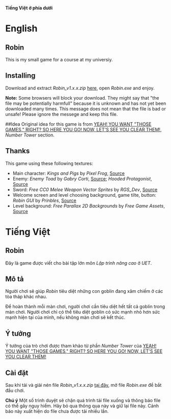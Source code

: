 **Tiếng Việt ở phía dưới**
# English
## Robin

This is my small game for a course at my universiy.

## Installing

Download and extract _Robin_v1.x.x.zip_ [here](https://github.com/homulily85/Robin/releases/download/v1.4.0/Robin_v1.4.0.zip), open _Robin.exe_ and enjoy.

**Note:** Some browsers will block your download. They might say that "the file may be potentially harmfull" because it is unknown and has not yet been downloaded many times. This message does not mean that the file is bad or unsafe! Please ignore the messege and keep this file.

##Idea
Original idea for this game is from [YEAH! YOU WANT "THOSE GAMES," RIGHT? SO HERE YOU GO! NOW, LET'S SEE YOU CLEAR THEM!](https://store.steampowered.com/app/2348100/YEAH_YOU_WANT_THOSE_GAMES_RIGHT_SO_HERE_YOU_GO_NOW_LETS_SEE_YOU_CLEAR_THEM/), _Number Tower_ section.

## Thanks

This game using these following textures:

- Main character: _Kings and Pigs_ by _Pixel Frog_, [Source](https://pixelfrog-assets.itch.io/kings-and-pigs)
- Enemy: _Enemy Toad_ by _Gabry Corti_, [Source](https://gabry-corti.itch.io/toad); _Hooded Protagonist_, [Source](https://penzilla.itch.io/hooded-protagonist)
- Sword: _Free CC0 Melee Weapon Vector Sprites_ by _RGS_Dev_, [Source](https://rgsdev.itch.io/free-cc0-melee-weapon-vector-sprites)
- Welcome screen and level choosing background, game tilte, button: _Robin GUI_ by _Prinbles_, [Source](https://prinbles.itch.io/robin)
- Level background: _Free Parallax 2D Backgrounds_ by _Free Game Assets_, [Source](https://free-game-assets.itch.io/free-parallax-2d-backgrounds)

# Tiếng Việt
## Robin

Đây là game được viết cho bài tập lớn môn _Lập trình nâng cao_ ở _UET_.

## Mô tả

Người chơi sẽ giúp _Robin_ tiêu diệt những con goblin đang xâm chiếm ở các tòa tháp khác nhau. 

Để hoàn thành mỗi màn chơi, người chơi cần tiêu diệt hết tất cả goblin trong màn chơi. Người chơi chỉ có thể tiêu diệt goblin có sức mạnh nhỏ hơn sức mạnh hiện tại của mình, nếu không màn chơi sẽ kết thúc.

## Ý tưởng
Ý tưởng của trò chơi được tham khảo từ phần _Number Tower_ của [YEAH! YOU WANT "THOSE GAMES," RIGHT? SO HERE YOU GO! NOW, LET'S SEE YOU CLEAR THEM!](https://store.steampowered.com/app/2348100/YEAH_YOU_WANT_THOSE_GAMES_RIGHT_SO_HERE_YOU_GO_NOW_LETS_SEE_YOU_CLEAR_THEM/)

## Cài đặt

Sau khi tải và giải nén file _Robin_v1.x.x.zip_ [tại đây](https://github.com/homulily85/Robin/releases/download/v1.4.0/Robin_v1.4.0.zip), mở file _Robin.exe_ để bắt đầu chơi.

**Chú ý** Một số trình duyệt sẽ chặn quá trình tải file xuống và thông báo file có thể gây nguy hiểm. Hãy bỏ qua thông qua này và giữ lại file này. Cảnh báo này xuất hiện do file chưa được tải nhiều lần.

